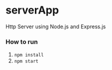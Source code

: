 # serverApp
Http Server using Node.js and Express.js

### How to run
1. ```npm install```
2. ```npm start```
